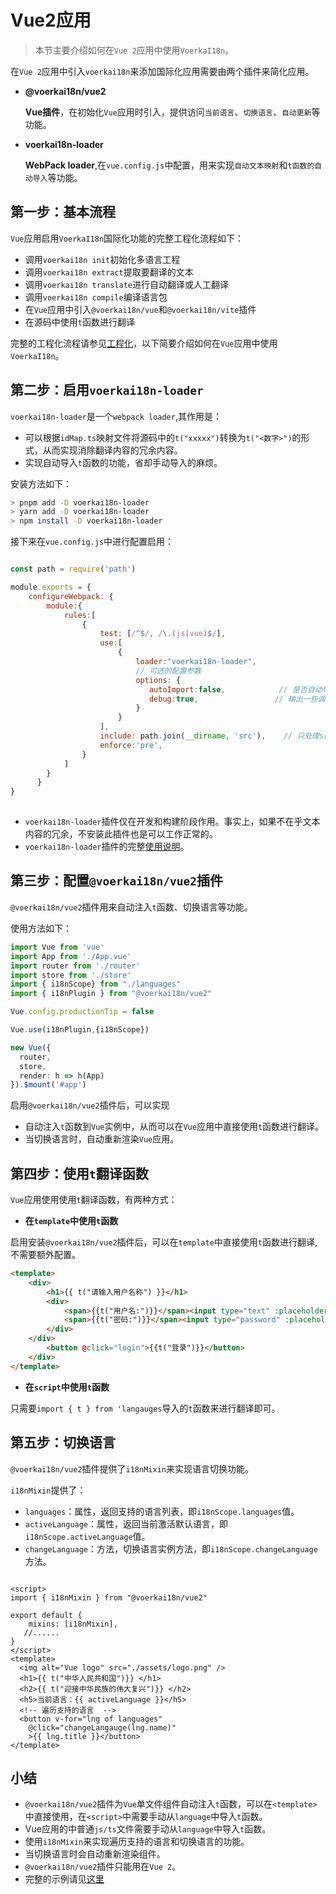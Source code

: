 # Vue2应用<!-- {docsify-ignore-all} -->

> 本节主要介绍如何在`Vue 2`应用中使用`VoerkaI18n`。

在`Vue 2`应用中引入`voerkai18n`来添加国际化应用需要由两个插件来简化应用。

- **@voerkai18n/vue2**

  **Vue插件**，在初始化`Vue`应用时引入，提供访问`当前语言`、`切换语言`、`自动更新`等功能。

- **voerkai18n-loader**

  **WebPack loader**,在`vue.config.js`中配置，用来实现`自动文本映射`和`t函数的自动导入`等功能。


## 第一步：基本流程

`Vue`应用启用`VoerkaI18n`国际化功能的完整工程化流程如下：

- 调用`voerkai18n init`初始化多语言工程
- 调用`voerkai18n extract`提取要翻译的文本
- 调用`voerkai18n translate`进行自动翻译或人工翻译
- 调用`voerkai18n compile`编译语言包
- 在`Vue`应用中引入`@voerkai18n/vue`和`@voerkai18n/vite`插件
- 在源码中使用`t`函数进行翻译

完整的工程化流程请参见[工程化](../start/quick-start)，以下简要介绍如何在`Vue`应用中使用`VoerkaI18n`。

## 第二步：启用`voerkai18n-loader`

`voerkai18n-loader`是一个`webpack loader`,其作用是：

- 可以根据`idMap.ts`映射文件将源码中的`t("xxxxx")`转换为`t("<数字>")`的形式，从而实现消除翻译内容的冗余内容。
- 实现自动导入`t`函数的功能，省却手动导入的麻烦。

安装方法如下：

```bash
> pnpm add -D voerkai18n-loader
> yarn add -D voerkai18n-loader
> npm install -D voerkai18n-loader
```

接下来在`vue.config.js`中进行配置启用：

```javascript

const path = require('path')

module.exports = {
    configureWebpack: {
        module:{
            rules:[
                {
                    test: [/^$/, /\.(js|vue)$/],
                    use:[
                        {
                            loader:"voerkai18n-loader",
                            // 可选的配置参数
                            options: {
                               autoImport:false,            // 是否自动导入t函数
                               debug:true,                 // 输出一些调试信息
                            }
                        }
                    ],                            
                    include: path.join(__dirname, 'src'),    // 只处理src目录下的文件
                    enforce:'pre',
                } 
            ]
        }
      }
}
 
```
- `voerkai18n-loader`插件仅在开发和构建阶段作用。事实上，如果不在乎文本内容的冗余，不安装此插件也是可以工作正常的。
- `voerkai18n-loader`插件的完整[使用说明](../tools/webpack)。

## 第三步：配置`@voerkai18n/vue2`插件

`@voerkai18n/vue2`插件用来自动注入`t`函数、切换语言等功能。

使用方法如下：

```typescript
import Vue from 'vue'
import App from './App.vue'
import router from './router'
import store from './store'
import { i18nScope} from "./languages"
import { i18nPlugin } from "@voerkai18n/vue2"

Vue.config.productionTip = false

Vue.use(i18nPlugin,{i18nScope})

new Vue({
  router,
  store,
  render: h => h(App)
}).$mount('#app')

```

启用`@voerkai18n/vue2`插件后，可以实现

- 自动注入`t`函数到`Vue`实例中，从而可以在`Vue`应用中直接使用`t`函数进行翻译。
- 当切换语言时，自动重新渲染`Vue`应用。

## 第四步：使用`t`翻译函数

`Vue`应用使用使用`t`翻译函数，有两种方式：

- **在`template`中使用`t`函数**

启用安装`@voerkai18n/vue2`插件后，可以在`template`中直接使用`t`函数进行翻译,不需要额外配置。

```html
<template>
	<div>
        <h1>{{ t("请输入用户名称") }}</h1>
        <div>
            <span>{{t("用户名:")}}</span><input type="text" :placeholder="t('邮件/手机号码/帐号')"/>
            <span>{{t("密码:")}}</span><input type="password" :placeholder="t('至少6位的密码')"/>            
    	</div>            
    </div>
        <button @click="login">{{t("登录")}}</button>
    </div>
</template>
```

- **在`script`中使用`t`函数**

只需要`import { t } from 'langauges`导入的`t`函数来进行翻译即可。


 ## 第五步：切换语言

`@voerkai18n/vue2`插件提供了`i18nMixin`来实现语言切换功能。

`i18nMixin`提供了：

- `languages`：属性，返回支持的语言列表，即`i18nScope.languages`值。
- `activeLanguage`：属性，返回当前激活默认语言，即`i18nScope.activeLanguage`值。
- `changeLanguage`：方法，切换语言实例方法，即`i18nScope.changeLanguage`方法。

```vue

<script>
import { i18nMixin } from "@voerkai18n/vue2"
 
export default {
    mixins: [i18nMixin],
   //......
}
</script>  
<template>
  <img alt="Vue logo" src="./assets/logo.png" />
  <h1>{{ t("中华人民共和国")}} </h1>
  <h2>{{ t("迎接中华民族的伟大复兴")}} </h2>
  <h5>当前语言：{{ activeLanguage }}</h5>
  <!-- 遍历支持的语言  -->
  <button v-for="lng of languages" 
    @click="changeLangauge(lng.name)"  
    >{{ lng.title }}</button>
</template>
```
 

## 小结

- `@voerkai18n/vue2`插件为`Vue`单文件组件自动注入`t`函数，可以在`<template>`中直接使用，在`<script>`中需要手动从`language`中导入`t`函数。
- Vue应用的中普通`js/ts`文件需要手动从`language`中导入`t`函数。
- 使用`i18nMixin`来实现遍历支持的语言和切换语言的功能。
- 当切换语言时会自动重新渲染组件。
- `@voerkai18n/vue2`插件只能用在`Vue 2`。
- 完整的示例请见[这里](https://github.com/zhangfisher/voerka-i18n/tree/master/examples/vue3-ts)

